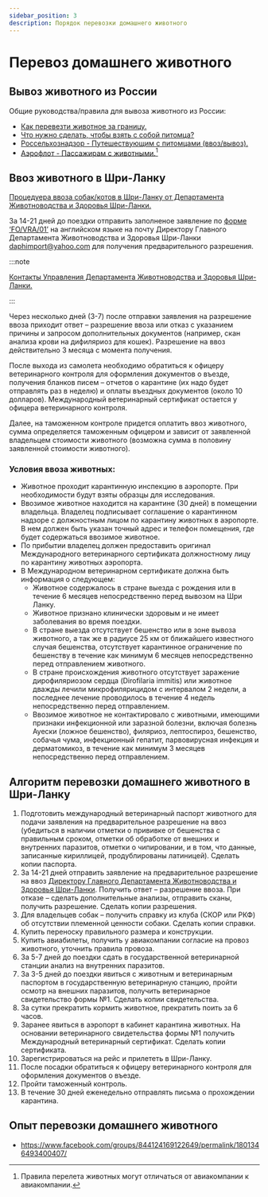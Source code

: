 ```yaml
---
sidebar_position: 3
description: Порядок перевозки домашнего животного
---
```


# Перевоз домашнего животного

## Вывоз животного из России

Общие руководства/правила для вывоза животного из России:

- [Как перевезти животное за границу.](https://journal.tinkoff.ru/dont-forget-the-cat/)
- [Что нужно сделать, чтобы взять с собой питомца?](https://www.aviasales.ru/faq/chto-nuzhno-sdelat-chtoby-vzyat-s-soboj-pitomtsa)
- [Россельхознадзор - Путешествующим с питомцами (ввоз/вывоз).](https://fsvps.gov.ru/ru/puteshestvuyushchim)
- [Аэрофлот - Пассажирам с животными.](https://www.aeroflot.ru/ru-ru/information/special/animals)[^1]

## Ввоз животного в Шри-Ланку

[Процедуера ввоза собак/котов в Шри-Ланку от Департамента Животноводства и Здоровья Шри-Ланки.](http://www.daph.gov.lk/web/index.php?option=com_content&view=article&id=89&Itemid=236&lang=en)

За 14-21 дней до поездки отправить заполненое заявление по [форме ‘FO/VRA/01’](http://daph.gov.lk/web/images/pdf/vra/dog_and_cat_application_2016_aug.pdf) на английском языке на почту Директору Главного Департамента Животноводства и Здоровья Шри-Ланки daphimport@yahoo.com для получения предварительного разрешения.

:::note

[Контакты Управления Департамента Животноводства и Здоровья Шри-Ланки.](http://www.daph.gov.lk/web/index.php?option=com_content&view=article&id=4&Itemid=109&lang=en)

:::
  
Через несколько дней (3-7) после отправки заявления на разрешение ввоза приходит ответ – разрешение ввоза или отказ с указанием причины и запросом дополнительных документов (например, скан анализа крови на дифиляриоз для кошек). Разрешение на ввоз действительно 3 месяца с момента получения.

После выхода из самолета необходимо обратиться к офицеру ветеринарного контроля для оформления документов о въезде, получения бланков писем – отчетов о карантине (их надо будет отправлять раз в неделю) и оплаты въездных документов (около 10 долларов). Международный ветеринарный сертификат остается у офицера ветеринарного контроля.

Далее, на таможенном контроле придется оплатить ввоз животного, сумма определяется таможенным офицером и зависит от заявленной владельцем стоимости животного (возможна сумма в половину заявленной стоимости животного).

### Условия ввоза животных:

- Животное проходит карантинную инспекцию в аэропорте. При необходимости будут взяты образцы для исследования.
- Ввозимое животное находится на карантине (30 дней) в помещении владельца. Владелец подписывает соглашение о карантинном надзоре с должностным лицом по карантину животных в аэропорте. В нем должен быть указан точный адрес и телефон помещения, где будет содержаться ввозимое животное.
- По прибытии владелец должен предоставить оригинал Международного ветеринарного сертификата должностному лицу по карантину животных аэропорта.
- В Международном ветеринарном сертификате должна быть информация о следующем:
  - Животное содержалось в стране выезда с рождения или в течение 6 месяцев непосредственно перед вывозом на Шри Ланку.
  - Животное признано клинически здоровым и не имеет заболевания во время поездки.
  - В стране выезда отсутствует бешенство или в зоне вывоза животного, а так же в радиусе 25 км от ближайшего известного случая бешенства, отсутствует карантинное ограничение по бешенству в течение как минимум 6 месяцев непосредственно перед отправлением животного.
  - В стране происхождения животного отсутствует заражение дирофиляриозом сердца (Dirofilaria immitis) или животное дважды лечили микрофилярицидом с интервалом 2 недели, а последнее лечение проводилось в течение 4 недель непосредственно перед отправлением.
  - Ввозимое животное не контактировало с животными, имеющими признаки инфекционной или заразной болезни, включая болезнь Ауески (ложное бешенство), филяриоз, лептоспироз, бешенство, собачья чума, инфекционный гепатит, парвовирусная инфекция и дерматомикоз, в течение как минимум 3 месяцев непосредственно перед отправлением.

## Алгоритм перевозки домашнего животного в Шри-Ланку

1. Подготовить международный ветеринарный паспорт животного для подачи заявления на предварительное разрешение на ввоз (убедиться в наличии отметки о прививке от бешенства с правильным сроком, отметки об обработке от внешних и внутренних паразитов, отметки о чипировании, и в том, что данные, записанные кириллицей, продублированы латиницей). Сделать копии паспорта.
2. За 14-21 дней отправить заявление на предварительное разрешение на ввоз [Директору Главного Департамента Животноводства и Здоровья Шри-Ланки](mailto:daphimport@yahoo.com). Получить ответ – разрешение ввоза. При отказе – сделать дополнительные анализы, отправить сканы, получить разрешение. Сделать копии разрешения.
3. Для владельцев собак – получить справку из клуба (СКОР или РКФ) об отсутствии племенной ценности собаки. Сделать копии справки.
4. Купить переноску правильного размера и конструкции.
5. Купить авиабилеты, получить у авиакомпании согласие на провоз животного, уточнить правила провоза.
6. За 5-7 дней до поездки сдать в государственной ветеринарной станции анализ на внутренних паразитов.
7. За 3-5 дней до поездки явиться с животным и ветеринарным паспортом в государственную ветеринарную станцию, пройти осмотр на внешних паразитов, получить ветеринарное свидетельство формы №1. Сделать копии свидетельства.
8. За сутки прекратить кормить животное, прекратить поить за 6 часов.
9. Заранее явиться в аэропорт в кабинет карантина животных. На основании ветеринарного свидетельства формы №1 получить Международный ветеринарный сертификат. Сделать копии сертификата.
10. Зарегистрироваться на рейс и прилететь в Шри-Ланку.
11. После посадки обратиться к офицеру ветеринарного контроля для оформления документов о въезде.
12. Пройти таможенный контроль.
13. В течение 30 дней еженедельно отправлять письма о прохождении карантина.

## Опыт перевозки домашнего животного

- https://www.facebook.com/groups/844124169122649/permalink/1801346493400407/

[^1]: Правила перелета животных могут отличаться от авиакомпании к авиакомпании. 